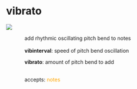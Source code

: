 
<a name=vibrato></a><br>
# <b>vibrato</b>
<img src="../images/vibrato.png"><br>
<div style="display:inline-block;margin-left:50px;">
add rhythmic oscillating pitch bend to notes<br/><br/>
<b>vibinterval</b>: speed of pitch bend oscillation<br>

<b>vibrato</b>: amount of pitch bend to add<br>

<br>accepts: <font color=orange>notes</font> <br></div>
